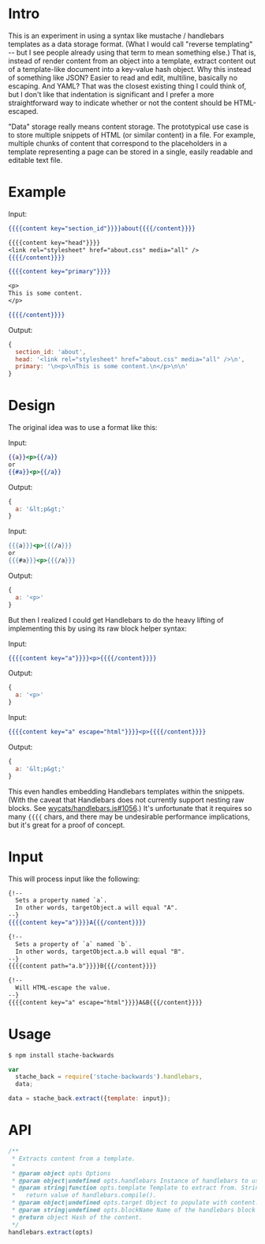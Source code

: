 # Intro
This is an experiment in using a syntax like mustache / handlebars templates as a data storage format. (What I would call "reverse templating" -- but I see people already using that term to mean something else.) That is, instead of render content from an object into a template, extract content out of a template-like document into a key-value hash object. Why this instead of something like JSON? Easier to read and edit, multiline, basically no escaping. And YAML? That was the closest existing thing I could think of, but I don't like that indentation is significant and I prefer a more straightforward way to indicate whether or not the content should be HTML-escaped.

"Data" storage really means content storage. The prototypical use case is to store multiple snippets of HTML (or similar content) in a file. For example, multiple chunks of content that correspond to the placeholders in a template representing a page can be stored in a single, easily readable and editable text file.

# Example

Input:

```handlebars
{{{{content key="section_id"}}}}about{{{{/content}}}}

{{{{content key="head"}}}}
<link rel="stylesheet" href="about.css" media="all" />
{{{{/content}}}}

{{{{content key="primary"}}}}

<p>
This is some content.
</p>

{{{{/content}}}}
```

Output:

```js
{
  section_id: 'about',
  head: '<link rel="stylesheet" href="about.css" media="all" />\n',
  primary: '\n<p>\nThis is some content.\n</p>\n\n'
}
```

# Design
The original idea was to use a format like this:

Input:

```handlebars
{{a}}<p>{{/a}}
or
{{#a}}<p>{{/a}}
```

Output:

```js
{
  a: '&lt;p&gt;'
}
```

Input:

```handlebars
{{{a}}}<p>{{{/a}}}
or
{{{#a}}}<p>{{{/a}}}
```

Output:

```js
{
  a: '<p>'
}
```

But then I realized I could get Handlebars to do the heavy lifting of implementing this by using its raw block helper syntax:

Input:
```handlebars
{{{{content key="a"}}}}<p>{{{{/content}}}}
```

Output:

```js
{
  a: '<p>'
}
```

Input:
```handlebars
{{{{content key="a" escape="html"}}}}<p>{{{{/content}}}}
```

Output:

```js
{
  a: '&lt;p&gt;'
}
```

This even handles embedding Handlebars templates within the snippets. (With the caveat that Handlebars does not currently support nesting raw blocks. See [wycats/handlebars.js#1056](https://github.com/wycats/handlebars.js/issues/1056).) It's unfortunate that it requires so many `{{{{` chars, and there may be undesirable performance implications, but it's great for a proof of concept.

# Input

This will process input like the following:

```handlebars
{!--
  Sets a property named `a`.
  In other words, targetObject.a will equal "A".
--}
{{{{content key="a"}}}}A{{{/content}}}}

{!--
  Sets a property of `a` named `b`.
  In other words, targetObject.a.b will equal "B".
--}
{{{{content path="a.b"}}}}B{{{/content}}}}

{!--
  Will HTML-escape the value.
--}
{{{{content key="a" escape="html"}}}}A&B{{{/content}}}}
```

# Usage

```sh
$ npm install stache-backwards
```

```js
var
  stache_back = require('stache-backwards').handlebars,
  data;

data = stache_back.extract({template: input});
```

# API

```js
/**
 * Extracts content from a template.
 *
 * @param object opts Options
 * @param object|undefined opts.handlebars Instance of handlebars to use.
 * @param string|function opts.template Template to extract from. String or
 *   return value of handlebars.compile().
 * @param object|undefined opts.target Object to populate with content.
 * @param string|undefined opts.blockName Name of the handlebars block (helper).
 * @return object Hash of the content.
 */
handlebars.extract(opts)
```
